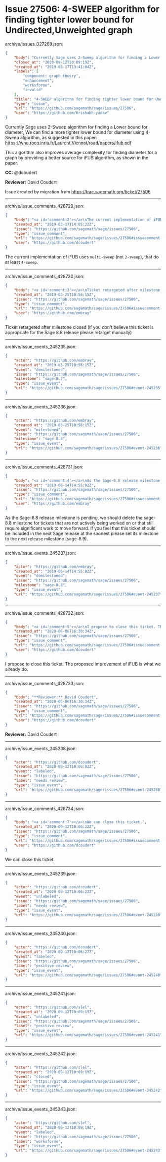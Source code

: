 # Issue 27506: 4-SWEEP algorithm for finding tighter lower bound for Undirected,Unweighted graph

archive/issues_027269.json:
```json
{
    "body": "Currently Sage uses 2-Sweep algorithm for finding a Lower bound for diameter, We can find a more tighter lower bound for diameter using 4-Sweep algorithm, as suggested in this paper: https://who.rocq.inria.fr/Laurent.Viennot/road/papers/ifub.pdf \n\nThis algorithm also improves average complexity for finding diameter for a graph by providing a better source for iFUB algorithm, as shown in the paper.\n\n**CC:**  @dcoudert\n\n**Reviewer:** David Coudert\n\nIssue created by migration from https://trac.sagemath.org/ticket/27506\n\n",
    "closed_at": "2020-09-12T10:09:19Z",
    "created_at": "2019-03-17T13:41:04Z",
    "labels": [
        "component: graph theory",
        "enhancement",
        "worksforme",
        "invalid"
    ],
    "title": "4-SWEEP algorithm for finding tighter lower bound for Undirected,Unweighted graph",
    "type": "issue",
    "url": "https://github.com/sagemath/sage/issues/27506",
    "user": "https://github.com/Hrishabh-yadav"
}
```
Currently Sage uses 2-Sweep algorithm for finding a Lower bound for diameter, We can find a more tighter lower bound for diameter using 4-Sweep algorithm, as suggested in this paper: https://who.rocq.inria.fr/Laurent.Viennot/road/papers/ifub.pdf 

This algorithm also improves average complexity for finding diameter for a graph by providing a better source for iFUB algorithm, as shown in the paper.

**CC:**  @dcoudert

**Reviewer:** David Coudert

Issue created by migration from https://trac.sagemath.org/ticket/27506





---

archive/issue_comments_428729.json:
```json
{
    "body": "<a id='comment:2'></a>\nThe current implementation of iFUB uses `multi-sweep` (not `2-sweep`), that do at least `4-sweep`.",
    "created_at": "2019-03-17T14:05:22Z",
    "issue": "https://github.com/sagemath/sage/issues/27506",
    "type": "issue_comment",
    "url": "https://github.com/sagemath/sage/issues/27506#issuecomment-428729",
    "user": "https://github.com/dcoudert"
}
```

<a id='comment:2'></a>
The current implementation of iFUB uses `multi-sweep` (not `2-sweep`), that do at least `4-sweep`.



---

archive/issue_comments_428730.json:
```json
{
    "body": "<a id='comment:3'></a>\nTicket retargeted after milestone closed (if you don't believe this ticket is appropriate for the Sage 8.8 release please retarget manually)",
    "created_at": "2019-03-25T10:56:15Z",
    "issue": "https://github.com/sagemath/sage/issues/27506",
    "type": "issue_comment",
    "url": "https://github.com/sagemath/sage/issues/27506#issuecomment-428730",
    "user": "https://github.com/embray"
}
```

<a id='comment:3'></a>
Ticket retargeted after milestone closed (if you don't believe this ticket is appropriate for the Sage 8.8 release please retarget manually)



---

archive/issue_events_245235.json:
```json
{
    "actor": "https://github.com/embray",
    "created_at": "2019-03-25T10:56:15Z",
    "event": "demilestoned",
    "issue": "https://github.com/sagemath/sage/issues/27506",
    "milestone": "sage-8.7",
    "type": "issue_event",
    "url": "https://github.com/sagemath/sage/issues/27506#event-245235"
}
```



---

archive/issue_events_245236.json:
```json
{
    "actor": "https://github.com/embray",
    "created_at": "2019-03-25T10:56:15Z",
    "event": "milestoned",
    "issue": "https://github.com/sagemath/sage/issues/27506",
    "milestone": "sage-8.8",
    "type": "issue_event",
    "url": "https://github.com/sagemath/sage/issues/27506#event-245236"
}
```



---

archive/issue_comments_428731.json:
```json
{
    "body": "<a id='comment:4'></a>\nAs the Sage-8.8 release milestone is pending, we should delete the sage-8.8 milestone for tickets that are not actively being worked on or that still require significant work to move forward.  If you feel that this ticket should be included in the next Sage release at the soonest please set its milestone to the next release milestone (sage-8.9).",
    "created_at": "2019-06-14T14:55:02Z",
    "issue": "https://github.com/sagemath/sage/issues/27506",
    "type": "issue_comment",
    "url": "https://github.com/sagemath/sage/issues/27506#issuecomment-428731",
    "user": "https://github.com/embray"
}
```

<a id='comment:4'></a>
As the Sage-8.8 release milestone is pending, we should delete the sage-8.8 milestone for tickets that are not actively being worked on or that still require significant work to move forward.  If you feel that this ticket should be included in the next Sage release at the soonest please set its milestone to the next release milestone (sage-8.9).



---

archive/issue_events_245237.json:
```json
{
    "actor": "https://github.com/embray",
    "created_at": "2019-06-14T14:55:02Z",
    "event": "demilestoned",
    "issue": "https://github.com/sagemath/sage/issues/27506",
    "milestone": "sage-8.8",
    "type": "issue_event",
    "url": "https://github.com/sagemath/sage/issues/27506#event-245237"
}
```



---

archive/issue_comments_428732.json:
```json
{
    "body": "<a id='comment:5'></a>\nI propose to close this ticket. The proposed improvement of iFUB is what we already do.",
    "created_at": "2020-06-06T16:30:34Z",
    "issue": "https://github.com/sagemath/sage/issues/27506",
    "type": "issue_comment",
    "url": "https://github.com/sagemath/sage/issues/27506#issuecomment-428732",
    "user": "https://github.com/dcoudert"
}
```

<a id='comment:5'></a>
I propose to close this ticket. The proposed improvement of iFUB is what we already do.



---

archive/issue_comments_428733.json:
```json
{
    "body": "**Reviewer:** David Coudert",
    "created_at": "2020-06-06T16:30:34Z",
    "issue": "https://github.com/sagemath/sage/issues/27506",
    "type": "issue_comment",
    "url": "https://github.com/sagemath/sage/issues/27506#issuecomment-428733",
    "user": "https://github.com/dcoudert"
}
```

**Reviewer:** David Coudert



---

archive/issue_events_245238.json:
```json
{
    "actor": "https://github.com/dcoudert",
    "created_at": "2020-09-12T10:06:02Z",
    "event": "labeled",
    "issue": "https://github.com/sagemath/sage/issues/27506",
    "label": "needs review",
    "type": "issue_event",
    "url": "https://github.com/sagemath/sage/issues/27506#event-245238"
}
```



---

archive/issue_comments_428734.json:
```json
{
    "body": "<a id='comment:7'></a>\nWe can close this ticket.",
    "created_at": "2020-09-12T10:06:22Z",
    "issue": "https://github.com/sagemath/sage/issues/27506",
    "type": "issue_comment",
    "url": "https://github.com/sagemath/sage/issues/27506#issuecomment-428734",
    "user": "https://github.com/dcoudert"
}
```

<a id='comment:7'></a>
We can close this ticket.



---

archive/issue_events_245239.json:
```json
{
    "actor": "https://github.com/dcoudert",
    "created_at": "2020-09-12T10:06:22Z",
    "event": "unlabeled",
    "issue": "https://github.com/sagemath/sage/issues/27506",
    "label": "needs review",
    "type": "issue_event",
    "url": "https://github.com/sagemath/sage/issues/27506#event-245239"
}
```



---

archive/issue_events_245240.json:
```json
{
    "actor": "https://github.com/dcoudert",
    "created_at": "2020-09-12T10:06:22Z",
    "event": "labeled",
    "issue": "https://github.com/sagemath/sage/issues/27506",
    "label": "positive review",
    "type": "issue_event",
    "url": "https://github.com/sagemath/sage/issues/27506#event-245240"
}
```



---

archive/issue_events_245241.json:
```json
{
    "actor": "https://github.com/slel",
    "created_at": "2020-09-12T10:09:19Z",
    "event": "unlabeled",
    "issue": "https://github.com/sagemath/sage/issues/27506",
    "label": "positive review",
    "type": "issue_event",
    "url": "https://github.com/sagemath/sage/issues/27506#event-245241"
}
```



---

archive/issue_events_245242.json:
```json
{
    "actor": "https://github.com/slel",
    "created_at": "2020-09-12T10:09:19Z",
    "event": "closed",
    "issue": "https://github.com/sagemath/sage/issues/27506",
    "type": "issue_event",
    "url": "https://github.com/sagemath/sage/issues/27506#event-245242"
}
```



---

archive/issue_events_245243.json:
```json
{
    "actor": "https://github.com/slel",
    "created_at": "2020-09-12T10:09:19Z",
    "event": "labeled",
    "issue": "https://github.com/sagemath/sage/issues/27506",
    "label": "worksforme",
    "type": "issue_event",
    "url": "https://github.com/sagemath/sage/issues/27506#event-245243"
}
```
